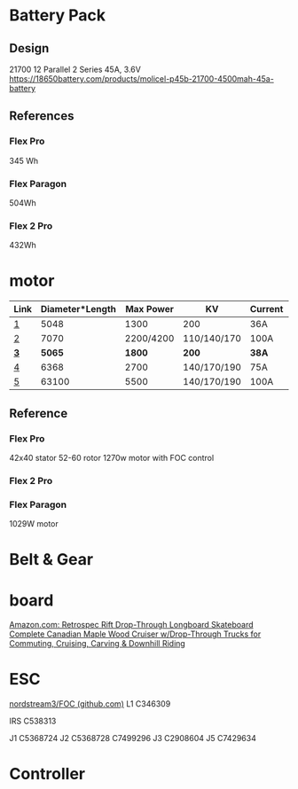 # Battery Pack

## Design 
21700 12 Parallel 2 Series
45A, 3.6V
https://18650battery.com/products/molicel-p45b-21700-4500mah-45a-battery
## References
### Flex Pro
345 Wh

### Flex Paragon
504Wh

### Flex 2 Pro
432Wh


# motor

| Link                                                                                                                                                             | Diameter*Length | Max Power | KV          | Current | Voltage | Torque  |
| ---------------------------------------------------------------------------------------------------------------------------------------------------------------- | --------------- | --------- | ----------- | ------- | ------- | ------- |
| [1](https://flipsky.net/collections/e-skateboard/products/flipsky-sensored-outrunner-brushless-dc-motor-battle-hardened-5048-200kv-1300w?variant=43623107789041) | 5048            | 1300      | 200         | 36A     | 12S     | 0.6/1.1 |
| [2](https://flipsky.net/collections/e-skateboard/products/flipsky-sensored-outrunner-brushless-dc-motor-battle-hardened-7070-110kv-4200w?variant=43812793614577) | 7070            | 2200/4200 | 110/140/170 | 100A    | 18S     | 9.5     |
| **[3](https://flipsky.net/collections/e-skateboard/products/flipsky-sensored-outrunner-brushless-dc-motor-battle-hardened-5065-200kv-1800w)**                        | **5065**            | **1800**      | **200**         | **38A**     | **12S**     | **1.7**     |
| [4](https://flipsky.net/collections/e-skateboard/products/flipsky-sensored-brushless-dc-motor-battle-hardened-6368-190kv-2700w-for-electric-skateboard)          | 6368            | 2700      | 140/170/190 | 75A     | 14S     | 7.5     |
| [5](https://flipsky.net/collections/e-skateboard/products/flipsky-brushless-dc-motor-battle-hardned-63100-190kv-5000w?variant=44344909234417)                    | 63100           | 5500      | 140/170/190 | 100A    | 14S     | 10      |
## Reference
### Flex Pro
42x40 stator 52-60 rotor
1270w motor with FOC control

### Flex 2 Pro

### Flex Paragon
1029W motor
# Belt & Gear

# board

[Amazon.com: Retrospec Rift Drop-Through Longboard Skateboard Complete Canadian Maple Wood Cruiser w/Drop-Through Trucks for Commuting, Cruising, Carving & Downhill Riding](https://www.amazon.com/Retrospec-Drop-Through-Longboard-Skateboard-Commuting/dp/B08XTT3XLC?ref_=ast_sto_dp&th=1)

# ESC

[nordstream3/FOC (github.com)](https://github.com/nordstream3/FOC)
L1 C346309
   
IRS C538313

J1 C5368724
J2 C5368728 C7499296
J3 C2908604
J5 C7429634

# Controller





